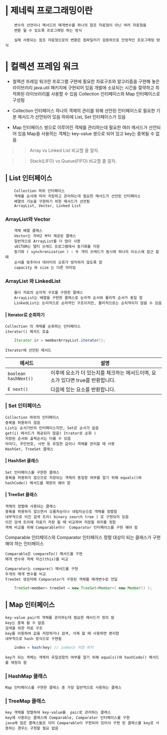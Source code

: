 # | 제네릭 프로그래밍이란
		변수의 선언이나 메서드의 매개변수를 하나의 참조 자료형이 아닌 여러 자료형을
		변환 될 수 있도록 프로그래밍 하는 방식
		
		실제 사용되는 참조 자료형으로의 변환은 컴파일러가 검증하므로 안정적인 프로그래밍 방식
		
# | 컬렉션 프레임 워크
- 컬렉션 프레임 워크란
		프로그램 구현에 필요한 자료구조와 알고리즘을 구현해 놓은 라이브러리
		java.util 패키지에  구현되어 있음
		개발에 소요되는 시간을 절약하고 최적화된 라이브러리를 사용할 수 있음
		Collection 인터페이스와 Map 인터페이스로 구성됨

- Collection 인터페이스
		하나의 객체의 관리를 위해 선언된 인터페이스로 필요한 기본 메서드가 선언되어 있음
		하위에 List, Set 인터페이스가 있음
		
- Map 인터페이스
		쌍으로 이루어진 객체를 관리하는데 필요한 여러 메서드가 선언되어 있음
		Map을 사용하는 객체는 key-value 쌍으로 되어 있고 key는 중복될 수 없음  
		
>> Array vs Linked List 비교할 줄 알자.

>> Stack(LIFO) vs Queue(FIFO) 비교할 줄 알자.

## | List 인터페이스
		Collection 하위 인터페이스
		객체를 순서에 따라 저장하고 관리하는데 필요한 메서드가 선언된 인터페이스
		배열의 기능을 구현하기 위한 메서드가 선언됨
		ArrayList, Vector, Linked List
		
### ArrayList와 Vector
		객체 배열 클래스
		Vector는 자바2 부터 제공된 클래스
		일반적으로 ArrayList를 더 많이 사용
		vECTOR는 멀티 쓰레드 프로그램에서 동기화를 지원
		동기화 ( synchronization ) : 두 개의 쓰레드가 동시에 하나의 리소스에 접근 할 때
		순서를 맞추어서 데이터의 오류가 방지하지 않도록 함
		capacity 와 size 는 다른 의미임
		
### ArrayList 와  LinkedList
		둘다 자료의 순차적 구조를 구현한 클래스
		ArrayList는 배열을 구현한 클래스로 논리적 순서와 물리적 순서가 동일 함
		LinkedList는 논리적으로 순차적인 구조이지만, 물리적으로는 순차적이지 않을 수 있음
		

#### | Iterator로 순회하기
	Collection 의 개체를 순회하는 인터페이스
	iterator() 메서드 호출
	
```java
	Iterator ir = memberArrayList.iterator();
```

	Iterator에 선언된 메서드


|메서드|설명|
|-----|---|
|`boolean hashNext()`|이후에 요소가 더 있는지를 체크하는 메서드이며, 요소가 있다면 true를 반환합니다.|
|`E next()`|다음에 있는 요소를 반환합니다.|


### | Set 인터페이스
	Collection 하위의 인터페이스
	중복을 허용하지 않음
	List는 순서기반의 인터페이스지만, Set은 순서가 없음
	get(i) 메서드가 제공되지 않음( Itrator로 순회 )
	저장된 순서와 출력순서는 다를 수 있음
	아이디, 주민번호, 사번 등 유일한 값이나 객체를 관리할 때 사용
	HashSet, TreeSet 클래스
#### | HashSet 클래스
	Set 인터페이스를 구현한 클래스
	중복을 허용하지 않으므로 저장되는 객체의 동일함 여부를 알기 위해 equals()와 hashCode() 메서드를 재정의 해야 함
#### | TreeSet 클래스
	객체의 정렬에 사용되는 클래스
	중복을 허용하지 않으면서 오름차순이나 내림차순으로 객체를 정렬함
	내부적으로 이진 검색 트리( binary search tree ) 로 구현되어 있음
	이진 검색 트리에 자료가 저장 될 때 비교하여 저장될 위치를 정함
	객체 비교를 위해 Comparable이나  Comparator 인터페이스를 구현 해야 함 
		
Comparable 인터페이스와 Comparator 인터페이스 
	정렬 대상이 되는 클래스가 구현해야 하는 인터페이스
	
	Comparable은 compareTo() 메서드를 구현
	매개 변수와 객체 자신(this)를 비교
	
	Comparator는 compare() 메서드를 구현
	두개의 매개 변수를 비교
	TreeSet 생성자에 Comparator가 구현된 객체를 매개변수로 전달
	
```java
	TreeSet<member> treeSet = new TreeSet<Member>( new Member() );
```
	
	
## | Map 인터페이스
	key-value pair의 객체를 관리하는데 필요한 메서드가 정의 됨
	key는 중복 될 수 없음
	검색을 위한 자료 구조
	key를 이용하여 값을 저장하거나 검색, 삭제 할 때 사용하면 편리함
	내부적으로 hash 방식으로 구현됨
```java
	index = hash(key) // index는 저장 위치
```
	key가 되는 객체는 객체의 유일성함의 여부를 알기 위해 equals()와 hashCode() 메서드를 재정의 함
	
### | HashMap 클래스
	Map 인터페이스를 구현한 클래스 중 가장 일반적으로 사용하는 클래스	
### | TreeMap 클래스
	key 객체를 정렬하여 key-value를  pair로 관리하는 클래스
	key에 사용되는 클래스에 Comparable, Comparator 인터페이스를 구현
	java에 많은 클래스들은 이미 Comparable이 구현되어 있어서 구현 된 클래스를 key로 사용하는 경우는 구현할 필요 없음

	
	